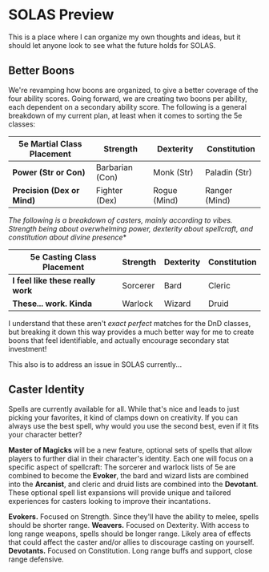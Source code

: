 # SOLAS Preview
This is a place where I can organize my own thoughts and ideas, but it should let anyone look to see what the future holds for SOLAS.

## Better Boons
We're revamping how boons are organized, to give a better coverage of the four ability scores. Going forward, we are creating two boons per ability, each dependent on a secondary ability score. The following is a general breakdown of my current plan, at least when it comes to sorting the 5e classes:

| 5e Martial Class Placement  | Strength        | Dexterity    | Constitution  |
| --------------------------- | --------------- | ------------ | ------------- |
| **Power (Str or Con)**      | Barbarian (Con) | Monk (Str)   | Paladin (Str) |
| **Precision (Dex or Mind)** | Fighter (Dex)   | Rogue (Mind) | Ranger (Mind) |

*The following is a breakdown of casters, mainly according to vibes. Strength being about overwhelming power, dexterity about spellcraft, and constitution about divine presence**

| 5e Casting Class Placement        | Strength | Dexterity | Constitution |
| --------------------------------- | -------- | --------- | ------------ |
| **I feel like these really work** | Sorcerer | Bard      | Cleric       |
| **These... work. Kinda**          | Warlock  | Wizard    | Druid        |

I understand that these aren't *exact perfect* matches for the DnD classes, but breaking it down this way provides a much better way for me to create boons that feel identifiable, and actually encourage secondary stat investment!

This also is to address an issue in SOLAS currently...

## Caster Identity
Spells are currently available for all. While that's nice and leads to just picking your favorites, it kind of clamps down on creativity. If you can always use the best spell, why would you use the second best, even if it fits your character better?

**Master of Magicks** will be a new feature, optional sets of spells that allow players to further dial in their character's identity. Each one will focus on a specific aspect of spellcraft: The sorcerer and warlock lists of 5e are combined to become the **Evoker**, the bard and wizard lists are combined into the **Arcanist**, and cleric and druid lists are combined into the **Devotant**. These optional spell list expansions will provide unique and tailored experiences for casters looking to improve their incantations.

**Evokers.** Focused on Strength. Since they'll have the ability to melee, spells should be shorter range.
**Weavers.** Focused on Dexterity. With access to long range weapons, spells should be longer range. Likely area of effects that could affect the caster and/or allies to discourage casting on yourself.
**Devotants.** Focused on Constitution. Long range buffs and support, close range defensive.
